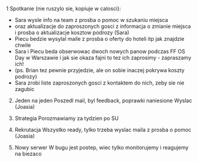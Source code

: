 1 Spotkanie (nie ruszylo sie, kopiuje w calosci):
- Sara wysle info na team z prosba o pomoc w szukaniu miejsca
- oraz aktualizacje do zaproszonych gosci z informacja o zmianie miejsca i prosba o aktualizacje kosztow podrozy (Sara)
- Piecu bedzie wysylal maile z prosba o oferty do hoteli itp jak znajdzie chwile
- Sara i Piecu beda obserwowac dwoch nowych panow podczas FF OS Day w Warszawie i jak sie okaza fajni to tez ich zaprosimy - zapraszamy ich!
- (ps. Brian tez pewnie przyjedzie, ale on sobie inaczej pokrywa koszty podrozy)
- Sara zrobi liste zaproszonych gosci z kontaktem do nich, zeby sie nie zagubic

2. Jeden na jeden
Poszedl mail, byl feedback, poprawki naniesione
Wyslac (Joasia)

3. Strategia
Porozmawiamy za tydzien po SU

4. Rekrutacja
Wszystko ready, tylko trzeba wyslac maila z prosba o pomoc (Joasia)

5. Nowy serwer
W bugu jest postep, wiec tylko monitorujemy i reagujemy na biezaco
